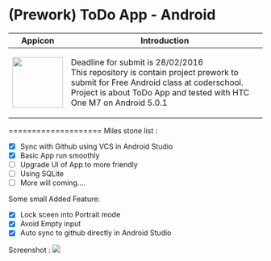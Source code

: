 # (Prework) ToDo App - Android
Appicon | Introduction
------------ | -------------
<img width="100px" src="http://vanhensy.com/img/todo-icon.png"/> | <p>Deadline for submit is 28/02/2016<br/> This repository is contain project prework to submit for Free Android class at coderschool. Project is about ToDo App and tested with HTC One M7 on Android 5.0.1</p>




====================
Miles stone list : 

- [x] Sync with Github using VCS in Android Studio 
- [x] Basic App run smoothly 
- [ ] Upgrade UI of App to more friendly 
- [ ] Using SQLite 
- [ ] More will coming....

Some small Added Feature: 

- [x] Lock sceen into Portrait mode
- [x] Avoid Empty input 
- [x] Auto sync to github directly in Android Studio

Screenshot : <img src="http://vanhensy.com/img/screenshot-day1.png"/>

